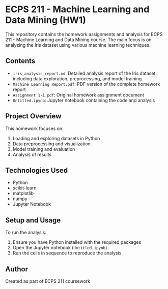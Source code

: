 # ECPS 211 - Machine Learning and Data Mining (HW1)

This repository contains the homework assignments and analysis for ECPS 211 - Machine Learning and Data Mining course. The main focus is on analyzing the Iris dataset using various machine learning techniques.

## Contents

- `iris_analysis_report.md`: Detailed analysis report of the Iris dataset including data exploration, preprocessing, and model training
- `Machine Learning Report.pdf`: PDF version of the complete homework report
- `Assignment 1-1.pdf`: Original homework assignment document
- `Untitled.ipynb`: Jupyter notebook containing the code and analysis

## Project Overview

This homework focuses on:
1. Loading and exploring datasets in Python
2. Data preprocessing and visualization
3. Model training and evaluation
4. Analysis of results

## Technologies Used

- Python
- scikit-learn
- matplotlib
- numpy
- Jupyter Notebook

## Setup and Usage

To run the analysis:
1. Ensure you have Python installed with the required packages
2. Open the Jupyter notebook (`Untitled.ipynb`)
3. Run the cells in sequence to reproduce the analysis

## Author

Created as part of ECPS 211 coursework
